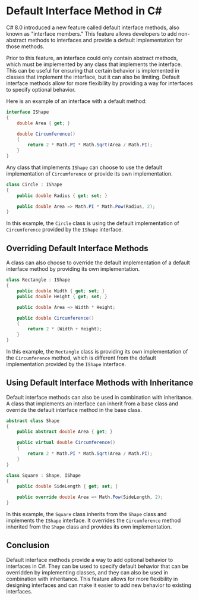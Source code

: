 # Default Interface Method in C#

C# 8.0 introduced a new feature called default interface methods, also known as "interface members." This feature allows developers to add non-abstract methods to interfaces and provide a default implementation for those methods.

Prior to this feature, an interface could only contain abstract methods, which must be implemented by any class that implements the interface. This can be useful for ensuring that certain behavior is implemented in classes that implement the interface, but it can also be limiting. Default interface methods allow for more flexibility by providing a way for interfaces to specify optional behavior.

Here is an example of an interface with a default method:

```csharp
interface IShape
{
    double Area { get; }

    double Circumference()
    {
        return 2 * Math.PI * Math.Sqrt(Area / Math.PI);
    }
}
```

Any class that implements `IShape` can choose to use the default implementation of `Circumference` or provide its own implementation.

```csharp
class Circle : IShape
{
    public double Radius { get; set; }

    public double Area => Math.PI * Math.Pow(Radius, 2);
}
```

In this example, the `Circle` class is using the default implementation of `Circumference` provided by the `IShape` interface.

## **Overriding Default Interface Methods**

A class can also choose to override the default implementation of a default interface method by providing its own implementation.

```csharp
class Rectangle : IShape
{
    public double Width { get; set; }
    public double Height { get; set; }

    public double Area => Width * Height;

    public double Circumference()
    {
        return 2 * (Width + Height);
    }
}
```

In this example, the `Rectangle` class is providing its own implementation of the `Circumference` method, which is different from the default implementation provided by the `IShape` interface.

## **Using Default Interface Methods with Inheritance**

Default interface methods can also be used in combination with inheritance. A class that implements an interface can inherit from a base class and override the default interface method in the base class.

```csharp
abstract class Shape
{
    public abstract double Area { get; }

    public virtual double Circumference()
    {
        return 2 * Math.PI * Math.Sqrt(Area / Math.PI);
    }
}

class Square : Shape, IShape
{
    public double SideLength { get; set; }

    public override double Area => Math.Pow(SideLength, 2);
}
```

In this example, the `Square` class inherits from the `Shape` class and implements the `IShape` interface. It overrides the `Circumference` method inherited from the `Shape` class and provides its own implementation.

## **Conclusion**

Default interface methods provide a way to add optional behavior to interfaces in C#. They can be used to specify default behavior that can be overridden by implementing classes, and they can also be used in combination with inheritance. This feature allows for more flexibility in designing interfaces and can make it easier to add new behavior to existing interfaces.